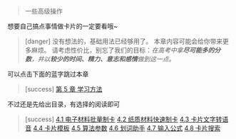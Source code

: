
> 一些高级操作

想要自己搞点事情做卡片的一定要看哦~
>[danger] 没有想法的，基础用法已经够用了。
> 本章内容可能会给你带来更多麻烦。
> 请考虑性价比，别忘了我们的目标：*在高考中拿**尽可能多的分数**，并以**较少的时间、精力、意志和感情**做到这一点。*

可以点击下面的蓝字跳过本章
>[success] [第 5 章 学习方法](../the-way-to-study/the-way-to-study.md)

不过还是先给出目录，有选择的阅读即可

>[success] [4.1 电子材料批量制卡](electronic-document.md)
> [4.2 纸质材料快速制卡](paper-document.md)
> [4.3 卡片文字转语音](text-to-speech.md)
> [4.4 卡片模板](template.md)
> [4.5 算法参数](parameter.md)
> [4.6 划词助手](assistant.md)
> [4.7 输入公式](formula.md)
> [4.8 卡片搜索](card-search.md)